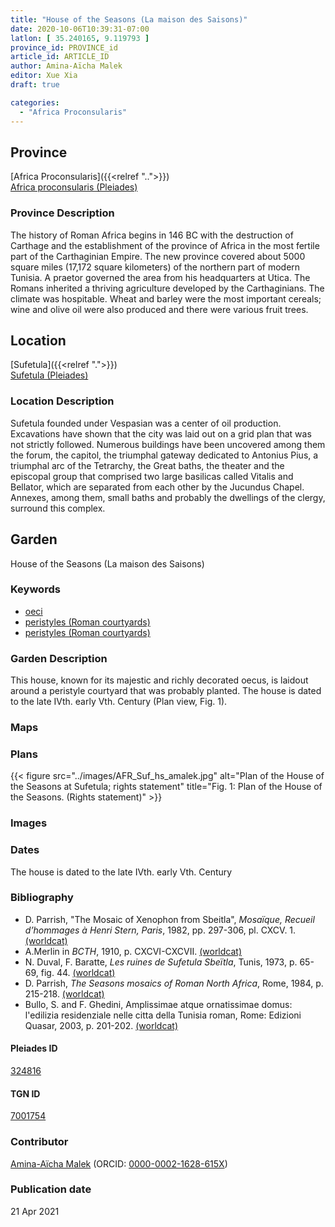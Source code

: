 ```yaml
---
title: "House of the Seasons (La maison des Saisons)"
date: 2020-10-06T10:39:31-07:00
latlon: [ 35.240165, 9.119793 ]
province_id: PROVINCE_id
article_id: ARTICLE_ID
author: Amina-Aïcha Malek
editor: Xue Xia
draft: true

categories:
  - "Africa Proconsularis"
---
```


## Province
[Africa Proconsularis]({{<relref "..">}}) \
[Africa proconsularis (Pleiades)](https://pleiades.stoa.org/places/991341)

### Province Description
The history of Roman Africa begins in 146 BC with the destruction of Carthage and the establishment of the province of Africa in the most fertile part of the Carthaginian Empire. The new province covered about 5000 square miles (17,172 square kilometers) of the northern part of modern Tunisia. A praetor governed the area from his headquarters at Utica. The Romans inherited a thriving agriculture developed by the Carthaginians. The climate was hospitable. Wheat and barley were the most important cereals; wine and olive oil were also produced and there were various fruit trees.

## Location

[Sufetula]({{<relref ".">}}) \
[Sufetula (Pleiades)](https://pleiades.stoa.org/places/324816)

### Location Description

Sufetula founded under Vespasian was a center of oil production. Excavations have shown that the city was laid out on a grid plan that was not strictly followed. Numerous buildings have been uncovered among them the forum, the capitol, the triumphal gateway dedicated to Antonius Pius, a triumphal arc of the Tetrarchy, the Great baths, the theater and the episcopal group that comprised two large basilicas called Vitalis and Bellator, which are separated from each other by the Jucundus Chapel. Annexes, among them, small baths and probably the dwellings of the clergy, surround this complex.

<!-- LEAVE THIS BLANK FOR NOW -->

<!--## Sublocation-->

<!--
[AREA WITHIN LOCATION, LIKE “PALATINE HILL”](GEOREFERENCE LINK)
A sublocation is any area larger than an individual garden, but located within a location. I would always try to include a link to a controlled vocabulary here if possible. This ID may well be different from the Garden ID, e.g., Pompeii versus a Garden in one of the houses which has its own Pleiades ID.
-->

<!--### Sublocation Description-->

<!-- DESCRIPTION -->

## Garden
House of the Seasons (La maison des Saisons)

### Keywords
- [oeci](http://vocab.getty.edu/page/aat/300080791)
- [peristyles (Roman courtyards)](http://vocab.getty.edu/page/aat/300004029)
- [peristyles (Roman courtyards)](http://vocab.getty.edu/page/aat/300080971)

### Garden Description
 This house, known for its majestic and richly decorated oecus, is laidout around a peristyle courtyard that was probably planted. The house is dated to the late IVth. early Vth. Century (Plan view, Fig. 1).


### Maps

<!--
{{< figure src="IMG_URL" alt="ALT_TEXT" title="CAPTION" >}}
-->

### Plans
{{< figure src="../images/AFR_Suf_hs_amalek.jpg" alt="Plan of the House of the Seasons at Sufetula; rights statement" title="Fig. 1: Plan of the House of the Seasons. (Rights statement)" >}}
<!--
{{< figure src="IMG_URL" alt="ALT_TEXT" title="CAPTION" >}}
-->

### Images

<!--
{{< figure src="IMG_URL" alt="ALT_TEXT" title="CAPTION" >}}
-->

### Dates
The house is dated to the late IVth. early Vth. Century

### Bibliography
* D. Parrish, "The Mosaic of Xenophon from Sbeitla", *Mosaïque, Recueil d’hommages à Henri Stern, Paris*, 1982, pp. 297-306, pl. CXCV. 1. [(worldcat)](http://www.worldcat.org/oclc/10727878)
* A.Merlin in *BCTH*, 1910, p. CXCVI-CXCVII. [(worldcat)](http://www.worldcat.org/oclc/224692325)
* N. Duval, F. Baratte, *Les ruines de Sufetula Sbeïtla*, Tunis, 1973, p. 65-69, fig. 44. [(worldcat)](http://www.worldcat.org/oclc/1107607946)
* D. Parrish, *The Seasons mosaics of Roman North Africa*, Rome, 1984, p. 215-218. [(worldcat)](http://www.worldcat.org/oclc/1022822931)
* Bullo, S. and F. Ghedini, Amplissimae atque ornatissimae domus: l'edilizia residenziale nelle citta della Tunisia roman, Rome: Edizioni Quasar, 2003, p. 201-202. [(worldcat)](http://www.worldcat.org/oclc/989088620)


<!--#### Periodo ID-->

<!-- [PERIODO_ID](https://pleiades.stoa.org/places/PLEIADES_ID) -->

#### Pleiades ID

[324816](https://pleiades.stoa.org/places/324816)

#### TGN ID
[7001754](http://vocab.getty.edu/page/tgn/7001754)

### Contributor
[Amina-Aïcha Malek](link) (ORCID: [0000-0002-1628-615X](https://orcid.org/0000-0002-1628-615X))

### Publication date

21 Apr 2021

<!--### Related articles-->

<!-- Links to other related articles. Leave blank for now -->